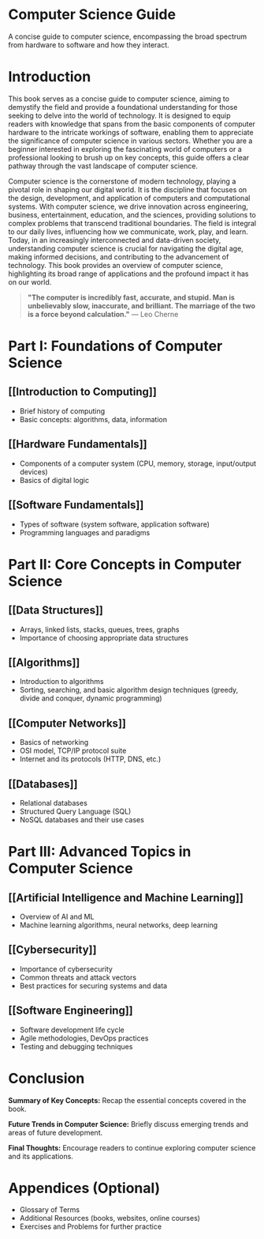 # Computer Science Guide

A concise guide to computer science, encompassing the broad spectrum from hardware to software and how they interact. 

# Introduction

This book serves as a concise guide to computer science, aiming to demystify the field and provide a foundational understanding for those seeking to delve into the world of technology. It is designed to equip readers with knowledge that spans from the basic components of computer hardware to the intricate workings of software, enabling them to appreciate the significance of computer science in various sectors. Whether you are a beginner interested in exploring the fascinating world of computers or a professional looking to brush up on key concepts, this guide offers a clear pathway through the vast landscape of computer science.

Computer science is the cornerstone of modern technology, playing a pivotal role in shaping our digital world. It is the discipline that focuses on the design, development, and application of computers and computational systems. With computer science, we drive innovation across engineering, business, entertainment, education, and the sciences, providing solutions to complex problems that transcend traditional boundaries. The field is integral to our daily lives, influencing how we communicate, work, play, and learn. Today, in an increasingly interconnected and data-driven society, understanding computer science is crucial for navigating the digital age, making informed decisions, and contributing to the advancement of technology. This book provides an overview of computer science, highlighting its broad range of applications and the profound impact it has on our world.


> **"The computer is incredibly fast, accurate, and stupid. Man is unbelievably slow, inaccurate, and brilliant. The marriage of the two is a force beyond calculation."**
> — Leo Cherne



# Part I: Foundations of Computer Science

## [[Introduction to Computing]]

- Brief history of computing
- Basic concepts: algorithms, data, information

## [[Hardware Fundamentals]]

- Components of a computer system (CPU, memory, storage, input/output devices)
- Basics of digital logic

## [[Software Fundamentals]]

- Types of software (system software, application software)
- Programming languages and paradigms

# Part II: Core Concepts in Computer Science

## [[Data Structures]]

- Arrays, linked lists, stacks, queues, trees, graphs
- Importance of choosing appropriate data structures

## [[Algorithms]]

- Introduction to algorithms
- Sorting, searching, and basic algorithm design techniques (greedy, divide and conquer, dynamic programming)

## [[Computer Networks]]

- Basics of networking
- OSI model, TCP/IP protocol suite
- Internet and its protocols (HTTP, DNS, etc.)

## [[Databases]]

- Relational databases
- Structured Query Language (SQL)
- NoSQL databases and their use cases

# Part III: Advanced Topics in Computer Science

## [[Artificial Intelligence and Machine Learning]]

- Overview of AI and ML
- Machine learning algorithms, neural networks, deep learning

## [[Cybersecurity]]

- Importance of cybersecurity
- Common threats and attack vectors
- Best practices for securing systems and data

## [[Software Engineering]]

- Software development life cycle
- Agile methodologies, DevOps practices
- Testing and debugging techniques

# Conclusion

**Summary of Key Concepts:**
Recap the essential concepts covered in the book.

**Future Trends in Computer Science:**
Briefly discuss emerging trends and areas of future development.

**Final Thoughts:**
Encourage readers to continue exploring computer science and its applications.

# Appendices (Optional)

- Glossary of Terms
- Additional Resources (books, websites, online courses)
- Exercises and Problems for further practice
